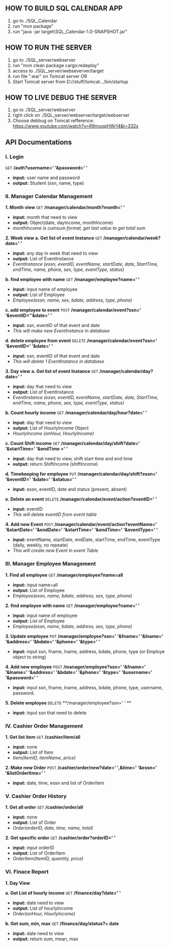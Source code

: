 ## HOW TO BUILD SQL CALENDAR APP
1. go to ./SQL_Calendar
2. run "mvn package"
3. run "java -jar target\SQL_Calendar-1.0-SNAPSHOT.jar"

## HOW TO RUN THE SERVER
1. go to ./SQL_server/webserver
2. run "mvn clean package cargo:redeploy"
3. access to ./SQL_server/webseverver/target
4. run file ".war" on Tomcat server
OR
3. Start Tomcat server from D://stuff/tomcat.../bin/startup


## HOW TO LIVE DEBUG THE SERVER
1. go to ./SQL_server/webserver
2. right click on ./SQL_server/webserver/target/webserver
3. Choose debbug on Tomcat
refference: https://www.youtube.com/watch?v=R9mugpHWr14&t=332s


## API Documentations

### I. Login
`GET` **/auth?username=' '&password=' '**
- **input:** user name and password
- **output:** Student (ssn, name, type)

### II. Manager Calendar Management
**1. Month view**
`GET` **/manager/calendar/month?month=' '**
- **input:** month that need to view
- **output:** Object(date, dayIncome, monthIncome)
- *monthIncome is cumsum format, get last value to get total sum*

**2. Week view**
**a. Get list of event Instance**
`GET` **/manager/calendar/week?date=' '**
- **input:** any day in week that need to view
- **output:** List of EventInstance 
-  *EventInstance (essn, eventID, eventName, startDate, date, StartTime, endTime, name, phone, sex, type, eventType, status)*

 **b. find employee with name**
`GET` **/manager/employee?name=' '**
- **input:** input name of employee
- **output:** List of Employee
-  *Employee(essn, name, sex, bdate, address, type, phone)*

**c. add employee to event**
`POST` **/manager/calendar/event?ssn=' '&eventID=''&date=' '**
- **input:** ssn, eventID of that event and date
- *This will make new EventInstance in database*

**d. delete employee from event**
`DELETE` **/manager/calendar/event?ssn=' '&eventID=' '&date=' '**
- **input:** ssn, eventID of that event and date
- *This will delete 1 EventInstance in database*

**3. Day view**
**a. Get list of event Instance**
`GET` **/manager/calendar/day?date=' '**
- **input:** day that need to view
- **output:** List of EventInstance 
-  *EventInstance (essn, eventID, eventName, startDate, date, StartTime, endTime, name, phone, sex, type, eventType, status)*

**b. Count hourly income**
`GET` **/manager/calendar/day/hour?date=' '**
- **input:** day that need to view
- **output:** List of HourlyIncome Object
-  *HourlyIncome (onHour, HourlyIncome)*

**c. Count Shift income**
`GET` **/manager/calendar/day/shift?date=' '&startTime=' '&endTime =' '**
- **input:** day that need to view, shift start time and end time
- **output:** return ShiftIncome (shiftIncome)

**d. Timekeeping for employee**
`PUT` **/manager/calendar/day/shift?essn=' '&eventID=' '&date=' '&status=' '**
- **input:** essn, eventID, date and status (present, absent)

**e. Delete an event**
`DELETE` **/manager/calendar/event/action?eventID=' '**
- **input:** eventID
- *This will delete eventID from event table*

**4. Add new Event**
`POST` **/manager/calendar/event/action?eventName=' '&startDate=' '&endDate=' '&startTime=' '&endTime=' '&eventType=' '**
- **input:** eventName, startDate, endDate, startTime, endTime, eventType (daily, weekly, no repeate)
- *This will create new Event in event Table*

### III. Manager Employee Management
 **1. Find all employee**
`GET` **/manager/employee?name=all**
- **input:** input name=all
- **output:** List of Employee
-  *Employee(essn, name,  bdate, address, sex, type, phone)*

 **2. find employee with name**
`GET` **/manager/employee?name=' '**
- **input:** input name of employee
- **output:** List of Employee
-  *Employee(essn, name,  bdate, address, sex, type, phone)*

 **3. Update employee**
`PUT` **/manager/employee?ssn=' '&fname=' '&lname=' '&address=' '&bdate=' '&phone=' '&type=' '**
- **input:** input ssn, fname, lname, address, bdate, phone, type (or Employe object to string)

 **4. Add new employee**
`POST` **/manager/employee?ssn=' '&fname=' '&lname=' '&address=' '&bdate=' '&phone=' '&type=' '&username=' '&password=' '**
- **input:** input ssn, fname, lname, address, bdate, phone, type, username, password.

 **5. Delete employee**
`DELETE` **/manager/employee?ssn=' ' **
- **input:** input ssn that need to delete

### IV. Cashier Order Management
 **1. Get list item**
 `GET` **/cashier/item/all**
 - **input:** none
- **output:** List of Item
-  *Item(ItemID, itemName,  price)*

 **2. Make new Order**
 `POST` **/cashier/order/new?date=' ',&time=' '&essn=' '&listOrderItme=' '**
 - **input:** date, time, essn and list of OrderItem

### V. Cashier Order History
 **1. Get all order**
`GET` **/cashier/order/all**
- **input:** none
- **output:** List of Order
-  *Order(orderID, date,  time, name, total)*

 **2. Get specific order**
`GET` **/cashier/order?orderID=' '**
- **input:** input orderID
- **output:** List of OrderItem
-  *OrderItem(ItemID, quantity,  price)*

### VI. Finace Report
 **1. Day View**
 
 **a. Get List of hourly income**
`GET` **/finance/day?date=' '**
- **input:** date need to view
- **output:** List of hourlyIncome
-  *Order(onHour, HourlyIncome)*

 **b. Get sum, min, max**
`GET` **/finance/day/status?= date**
- **input:** date need to view
- **output:** return sum, mean, max




